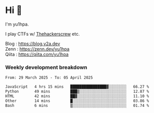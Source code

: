 # Hi 👋

I'm yu1hpa.

I play CTFs w/ [Thehackerscrew](https://www.thehackerscrew.team/) etc.

Blog : https://blog.y2a.dev  
Zenn : https://zenn.dev/yu1hpa  
Qiita : https://qiita.com/yu1hpa  

### Weekly development breakdown

<!--START_SECTION:waka-->

```txt
From: 29 March 2025 - To: 05 April 2025

JavaScript   4 hrs 15 mins   ████████████████▓░░░░░░░░   66.27 %
Python       49 mins         ███▒░░░░░░░░░░░░░░░░░░░░░   12.87 %
HTML         42 mins         ██▓░░░░░░░░░░░░░░░░░░░░░░   11.10 %
Other        14 mins         █░░░░░░░░░░░░░░░░░░░░░░░░   03.86 %
Bash         6 mins          ▒░░░░░░░░░░░░░░░░░░░░░░░░   01.74 %
```

<!--END_SECTION:waka-->

